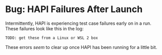 # Bug: HAPI Failures After Launch

Intermittently, HAPI is experiencing test case failures early on in a run.
These failures look like this in the log:

```
TODO: get these from a Linux or WSL 2 box
```

These errors _seem_ to clear up once HAPI has been running for a little bit.